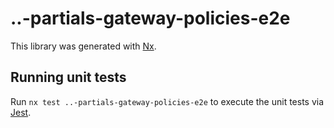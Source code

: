 # ..-partials-gateway-policies-e2e

This library was generated with [Nx](https://nx.dev).

## Running unit tests

Run `nx test ..-partials-gateway-policies-e2e` to execute the unit tests via [Jest](https://jestjs.io).
